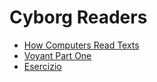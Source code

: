 # Cyborg Readers

* [How Computers Read Texts](cyborg-readers/computer-reading.md)
* [Voyant Part One](cyborg-readers/voyant-part-one.md)
* [Esercizio](cyborg-readers/exercises.md)
